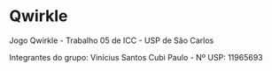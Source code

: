 # Qwirkle
Jogo Qwirkle - Trabalho 05 de ICC - USP de São Carlos

Integrantes do grupo:
Vinícius Santos Cubi Paulo - Nº USP: 11965693
